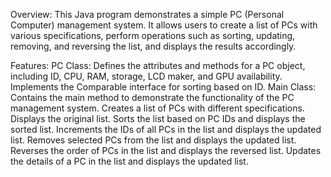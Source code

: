 Overview:
This Java program demonstrates a simple PC (Personal Computer) management system. It allows users to create a list of PCs with various specifications, perform operations such as sorting, updating, removing, and reversing the list, and displays the results accordingly.

Features:
PC Class: Defines the attributes and methods for a PC object, including ID, CPU, RAM, storage, LCD maker, and GPU availability. Implements the Comparable interface for sorting based on ID.
Main Class: Contains the main method to demonstrate the functionality of the PC management system.
Creates a list of PCs with different specifications.
Displays the original list.
Sorts the list based on PC IDs and displays the sorted list.
Increments the IDs of all PCs in the list and displays the updated list.
Removes selected PCs from the list and displays the updated list.
Reverses the order of PCs in the list and displays the reversed list.
Updates the details of a PC in the list and displays the updated list.
